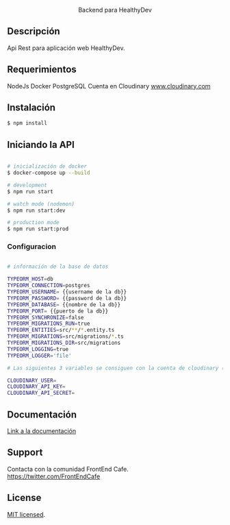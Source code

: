 <p align="center">
  Backend para HealthyDev
</p>

## Descripción

 Api Rest para aplicación web HealthyDev.

## Requerimientos

NodeJs
Docker
PostgreSQL
Cuenta en Cloudinary www.cloudinary.com

## Instalación

```bash
$ npm install
```

## Iniciando la API

```bash

# inicialización de docker
$ docker-compose up --build

# development
$ npm run start

# watch mode (nodemon)
$ npm run start:dev

# production mode
$ npm run start:prod
```

### Configuracion

```bash

# información de la base de datos

TYPEORM_HOST=db
TYPEORM_CONNECTION=postgres
TYPEORM_USERNAME= {{username de la db}}
TYPEORM_PASSWORD= {{password de la db}}
TYPEORM_DATABASE= {{nombre de la db}}
TYPEORM_PORT= {{puerto de la db}}
TYPEORM_SYNCHRONIZE=false
TYPEORM_MIGRATIONS_RUN=true
TYPEORM_ENTITIES=src/**/*.entity.ts
TYPEORM_MIGRATIONS=src/migrations/*.ts
TYPEORM_MIGRATIONS_DIR=src/migrations
TYPEORM_LOGGING=true
TYPEORM_LOGGER='file'

# Las siguientes 3 variables se consiguen con la cuenta de cloudinary (solo para POST Cards)

CLOUDINARY_USER=
CLOUDINARY_API_KEY=
CLOUDINARY_API_SECRET=

```

## Documentación

[Link a la documentación](docs/Documentation.md)

## Support

Contacta con la comunidad FrontEnd Cafe. https://twitter.com/FrontEndCafe

## License

  [MIT licensed](LICENSE).

